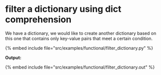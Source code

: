 # filter a dictionary using dict comprehension

We have a dictionary, we would like to create another dictionary based on this one that contains only key-value pairs that meet a certain condition.

{% embed include file="src/examples/functional/filter_dictionary.py" %}

**Output:**

{% embed include file="src/examples/functional/filter_dictionary.out" %}



